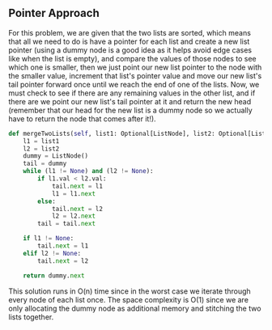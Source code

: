 ## Pointer Approach
For this problem, we are given that the two lists are sorted, which means that all we need to do is have a pointer for each list and create a new list pointer (using a dummy node is a good idea as it helps avoid edge cases like when the list is empty), and compare the values of those nodes to see which one is smaller, then we just point our new list pointer to the node with the smaller value, increment that list's pointer value and move our new list's tail pointer forward once until we reach the end of one of the lists. Now, we must check to see if there are any remaining values in the other list, and if there are we point our new list's tail pointer at it and return the new head (remember that our head for the new list is a dummy node so we actually have to return the node that comes after it!).
``` python
def mergeTwoLists(self, list1: Optional[ListNode], list2: Optional[ListNode]) -> Optional[ListNode]:
	l1 = list1
	l2 = list2
	dummy = ListNode()
	tail = dummy
	while (l1 != None) and (l2 != None):
		if l1.val < l2.val:
			tail.next = l1
			l1 = l1.next
		else:
			tail.next = l2
			l2 = l2.next
		tail = tail.next

	if l1 != None:
		tail.next = l1
	elif l2 != None:
		tail.next = l2

	return dummy.next
```
This solution runs in O(n) time since in the worst case we iterate through every node of each list once. The space complexity is O(1) since we are only allocating the dummy node as additional memory and stitching the two lists together.